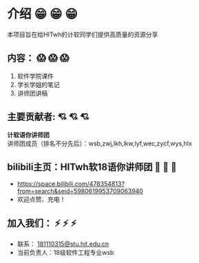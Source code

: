 # 介绍 :grin: :grin: :grin: 


本项目旨在给HITwh的计软同学们提供高质量的资源分享
## 内容： :scream: :scream: :scream: 
1. 软件学院课件
2. 学长学姐的笔记
3. 讲师团讲稿

## 主要贡献者:  :cupid: :cupid: :cupid:
**计软语你讲师团**  
讲师团成员（排名不分先后）：wsb,zwj,lkh,lkw,lyf,wec,zycf,wys,hlx

## bilibili主页：HITwh软18语你讲师团 :eyes: :eyes: :eyes:
- https://space.bilibili.com/478354813?from=search&seid=5980619953709063940
- 欢迎点赞、充电！

## 加入我们： :zap: :zap: :zap: 
- 联系： 181110315@stu.hit.edu.cn 
- 当前负责人：18级软件工程专业wsb